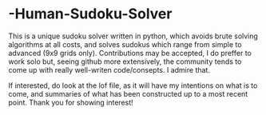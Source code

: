 # -Human-Sudoku-Solver
This is a unique sudoku solver written in python, which avoids brute solving algorithms at all costs, and solves sudokus which range from simple to advanced (9x9 grids only).
Contributions may be accepted, I do preffer to work solo but, seeing github more extensively, the community tends to come up with really well-writen code/consepts. I admire that.

If interested, do look at the lof file, as it will have my intentions on what is to come, and summaries of what has been constructed up to a most recent point.
Thank you for showing interest!

